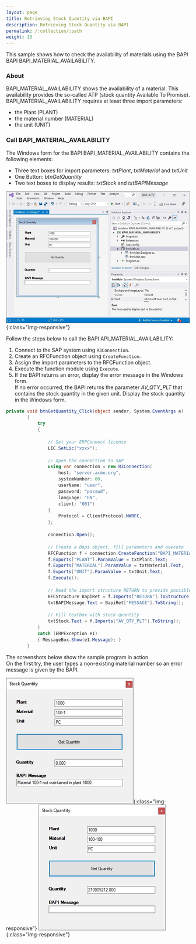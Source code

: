 ```yaml
---
layout: page
title: Retrieving Stock Quantity via BAPI
description: Retrieving Stock Quantity via BAPI
permalink: /:collection/:path
weight: 13
---
```


This sample shows how to check the availability of materials using the BAPI BAPI BAPI_MATERIAL_AVAILABILITY.

### About

BAPI_MATERIAL_AVAILABILITY shows the availability of a material. 
This availability provides the so-called ATP (stock quantity Available To Promise). 
BAPI_MATERIAL_AVAILABILITY requires at least three import parameters: 
- the Plant (PLANT)
- the material number (MATERIAL) 
- the unit (UNIT) 

### Call BAPI_MATERIAL_AVAILABILITY

The Windows form for the BAPI BAPI_MATERIAL_AVAILABILITY contains the following elements:

- Three text boxes for import parameters: *txtPlant*, *txtMaterial* and *txtUnit* 
- One Button: *btnGetQuantity* 
- Two text boxes to display results: *txtStock* and *txtBAPIMessage*

![BAPIStockQuan](/img/contents/BAPIStockQuant.jpg){:class="img-responsive"}

Follow the steps below to call the BAPI API_MATERIAL_AVAILABILITY:

1. Connect to the SAP system using `R3Connection`.
2. Create an RFCFunction object using `CreateFunction`.
3. Assign the import parameters to the RFCFunction object.
4. Execute the function module using `Execute`.
5. If the BAPI returns an error, display the error message in the Windows form. <br>
If no error occurred, the BAPI returns the parameter *AV_QTY_PLT* that contains the stock quantity in the given unit. 
Display the stock quantity in the Windows form.

```csharp
private void btnGetQuantity_Click(object sender, System.EventArgs e)
        {
            try
            {
        
                // Set your ERPConnect license
                LIC.SetLic("xxxx");

                // Open the connection to SAP
                using var connection = new R3Connection(
                    host: "server.acme.org",
                    systemNumber: 00,
                    userName: "user",
                    password: "passwd",
                    language: "EN",
                    client: "001")
                {
                    Protocol = ClientProtocol.NWRFC,
                };

                connection.Open();
                
                // Create a Bapi object, fill parameters and execute
                RFCFunction f = connection.CreateFunction("BAPI_MATERIAL_AVAILABILITY");
                f.Exports["PLANT"].ParamValue = txtPlant.Text;
                f.Exports["MATERIAL"].ParamValue = txtMaterial.Text;
                f.Exports["UNIT"].ParamValue = txtUnit.Text;
                f.Execute();
  
                // Read the import structure RETURN to provide possible Messages
                RFCStructure BapiRet = f.Imports["RETURN"].ToStructure();
                txtBAPIMessage.Text = BapiRet["MESSAGE"].ToString();
  
                // Fill textbox with stock quantity
                txtStock.Text = f.Imports["AV_QTY_PLT"].ToString();
            }
            catch (ERPException e1)
            { MessageBox.Show(e1.Message); }
        }
```

The screenshots below show the sample program in action. <br>
On the first try, the user types a non-existing material number so an error message is given by the BAPI. 

![ScreenshotBeispielBapi1](/img/contents/ScreenshotBeispielBapi01.jpg){:class="img-responsive"}
![ScreenshotBeispielBapi2](/img/contents/ScreenshotBeispielBapi02.jpg){:class="img-responsive"}
